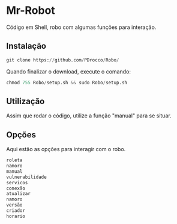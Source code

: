 # Mr-Robot
Código em Shell, robo com algumas funções para interação.

## Instalação
 ```py
git clone https://github.com/PDrocco/Robo/
```
Quando finalizar o download, execute o comando:
```py
chmod 755 Robo/setup.sh && sudo Robo/setup.sh
```
## Utilização
Assim que rodar o código, utilize a função "manual" para se situar.


## Opções
Aqui estão as opções para interagir com o robo.

```py
roleta
namoro
manual
vulnerabilidade
servicos
conexão
atualizar
namoro
versão
criador
horario
```
